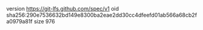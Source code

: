 version https://git-lfs.github.com/spec/v1
oid sha256:290e7536632bd149e8300ba2eae2dd30cc4dfeefd01ab566a68cb2fa0979a81f
size 976
